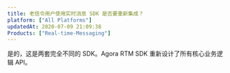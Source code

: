 ```yaml
---
title: 老信令用户使用实时消息 SDK 是否要重新集成？
platform: ["All Platforms"]
updatedAt: 2020-07-09 21:09:38
Products: ["Real-time-Messaging"]
---
```

是的，这是两套完全不同的 SDK。Agora RTM SDK 重新设计了所有核心业务逻辑 API。
